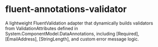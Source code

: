 # fluent-annotations-validator
A lightweight FluentValidation adapter that dynamically builds validators from ValidationAttributes defined in System.ComponentModel.DataAnnotations, including [Required], [EmailAddress], [StringLength], and custom error message logic.
